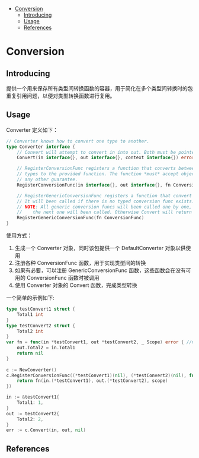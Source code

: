 - [Conversion](#conversion)
  - [Introducing](#introducing)
  - [Usage](#usage)
  - [References](#references)

# Conversion

## Introducing

提供一个用来保存所有类型间转换函数的容器，用于简化在多个类型间转换时的包重复引用问题，以便对类型转换函数进行复用。

## Usage

Converter 定义如下：

```go
// Converter knows how to convert one type to another.
type Converter interface {
	// Convert will attempt to convert in into out. Both must be pointers.
	Convert(in interface{}, out interface{}, context interface{}) error

	// RegisterConversionFunc registers a function that converts between a and b by passing objects of those
	// types to the provided function. The function *must* accept objects of a and b - this machinery will not enforce
	// any other guarantee.
	RegisterConversionFunc(in interface{}, out interface{}, fn ConversionFunc) error

	// RegisterGenericConversionFunc registers a function that convert objects.
	// It will been called if there is no typed conversion func exists.
	// NOTE: All generic conversion funcs will been called one by one, if the function returns ErrUnspport
	//    the next one will been called. Otherwise Convert will return the result.
	RegisterGenericConversionFunc(fn ConversionFunc)
}
```

使用方式：

1. 生成一个 Converter 对象，同时该包提供一个 DefaultConverter 对象以供使用
2. 注册各种 ConversionFunc 函数，用于实现类型间的转换
3. 如果有必要，可以注册 GenericConversionFunc 函数，这些函数会在没有可用的 ConversionFunc 函数时被调用
4. 使用 Converter 对象的 Convert 函数，完成类型转换

一个简单的示例如下:
```go
type testConvert1 struct {
	Total1 int
}
type testConvert2 struct {
	Total2 int
}
var fn = func(in *testConvert1, out *testConvert2, _ Scope) error { //nolint
	out.Total2 = in.Total1
	return nil
}
    
c := NewConverter()
c.RegisterConversionFunc((*testConvert1)(nil), (*testConvert2)(nil), func(in interface{}, out interface{}, scope Scope) error {
	return fn(in.(*testConvert1), out.(*testConvert2), scope)
})

in := &testConvert1{
	Total1: 1,
}
out := testConvert2{
	Total2: 2,
}
err := c.Convert(in, out, nil)
```

## References

